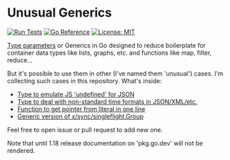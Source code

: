 Unusual Generics
================

[![Run Tests](https://github.com/xakep666/unusual_generics/actions/workflows/testing.yml/badge.svg)](https://github.com/xakep666/unusual_generics/actions/workflows/testing.yml)
[![Go Reference](https://pkg.go.dev/badge/github.com/xakep666/unusual_generics.svg)](https://pkg.go.dev/github.com/xakep666/unusual_generics)
[![License: MIT](https://img.shields.io/badge/License-MIT-yellow.svg)](https://opensource.org/licenses/MIT)

[Type parameters](https://go.googlesource.com/proposal/+/refs/heads/master/design/43651-type-parameters.md) or Generics
in Go designed to reduce boilerplate for container data types like lists, graphs, etc. and functions like map, filter, reduce...

But it's possible to use them in other (I've named them 'unusual') cases. I'm collecting such cases in this repository.
What's inside:
* [Type to emulate JS 'undefined' for JSON](json_undefined.go)
* [Type to deal with non-standard time formats in JSON/XML/etc.](time_format.go)
* [Function to get pointer from literal in one line](ptr.go)
* [Generic version of x/sync/singleflight.Group](singleflight.go)

Feel free to open issue or pull request to add new one.

Note that until 1.18 release documentation on 'pkg.go.dev' will not be rendered.
